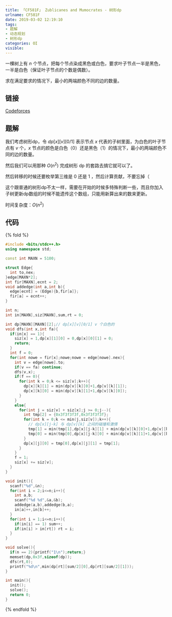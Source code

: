 ```yaml
---
title: 「CF581F」 Zublicanes and Mumocrates - 树形dp
urlname: CF581F
date: 2019-03-02 12:19:10
tags:
- 题解
- 动态规划
- 树形dp
categories: OI
visible:
---
```


一棵树上有 $n$ 个节点，把每个节点染成黑色或白色，要求叶子节点一半是黑色，一半是白色（保证叶子节点的个数是偶数）。

求在满足要求的情况下，最小的两端颜色不同的边的数量。

<!-- more -->

## 链接
[Codeforces](http://codeforces.com/contest/581/problem/F)

## 题解

我们考虑树形dp，令 $dp[x][v][0/1]$ 表示节点 $x$ 代表的子树里面，为白色的叶子节点有 $v$ 个，$x$ 节点的颜色是白色（0）还是黑色（1）的情况下，最小的两端颜色不同的边的数量。

然后我们可以用那种 $O(n^2)$ 完成树形 dp 的套路去搞它就可以了。

然后转移的时候还要枚举第三维是 0 还是 1 ，然后计算贡献，不要忘掉（

这个跟普通的树形dp不太一样，需要在开始的时候多特殊判断一些，而且你加入子树更新dp数组的时候不能遗传这个数组，只能用新算出来的数来更新。

时间复杂度：$O(n^2)$

## 代码

{% fold %}
```cpp
#include <bits/stdc++.h>
using namespace std;

const int MAXN = 5100;

struct Edge{
  int to,nex;
}edge[MAXN*2];
int fir[MAXN],ecnt = 2;
void addedge(int a,int b){
  edge[ecnt] = (Edge){b,fir[a]};
  fir[a] = ecnt++;
}

int n;
int in[MAXN],siz[MAXN],sum,rt = 0;

int dp[MAXN][MAXN][2];// dp[x][v][0/1] v 个白色的
void dfs(int x,int fa){
  if(in[x] == 1){
    siz[x] = 1,dp[x][1][0] = 0,dp[x][0][1] = 0;
    return;
  }
  int f = 0;
  for(int nowe = fir[x];nowe;nowe = edge[nowe].nex){
    int v = edge[nowe].to;
    if(v == fa) continue;
    dfs(v,x);
    if(f == 0){
      for(int k = 0;k <= siz[v];k++){
        dp[x][k][1] = min(dp[v][k][0]+1,dp[v][k][1]);
        dp[x][k][0] = min(dp[v][k][1]+1,dp[v][k][0]);
      }     
    }
    else{
      for(int j = siz[v] + siz[x];j >= 0;j--){
        int tmp[2] = {0x3f3f3f3f,0x3f3f3f3f};
        for(int k = 0;k <= min(j,siz[v]);k++){
          // dp[x][j-k] 与 dp[v][k] 之间的碰撞和激情
          tmp[1] = min(tmp[1],dp[x][j-k][1] + min(dp[v][k][0]+1,dp[v][k][1]));
          tmp[0] = min(tmp[0],dp[x][j-k][0] + min(dp[v][k][1]+1,dp[v][k][0]));
        }
        dp[x][j][0] = tmp[0],dp[x][j][1] = tmp[1];
      }
    }
    f = 1;
    siz[x] += siz[v];
  }
}

void init(){
  scanf("%d",&n);
  for(int i = 2;i<=n;i++){
    int a,b;
    scanf("%d %d",&a,&b);
    addedge(a,b),addedge(b,a);
    in[a]++,in[b]++;
  }
  for(int i = 1;i<=n;i++){
    if(in[i] == 1) sum++;
    if(in[i] > in[rt]) rt = i;
  }
}

void solve(){
  if(n == 2){printf("1\n");return;}
  memset(dp,0x3f,sizeof(dp));
  dfs(rt,0);
  printf("%d\n",min(dp[rt][sum/2][0],dp[rt][sum/2][1]));
}

int main(){
  init();
  solve();
  return 0;
}

```
{% endfold %}